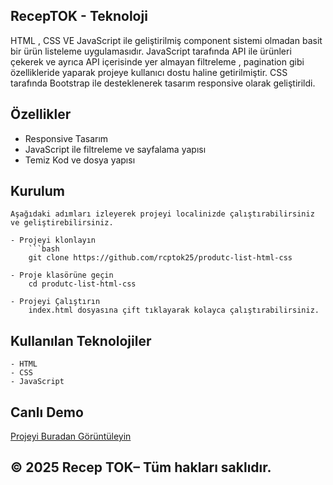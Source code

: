 ## RecepTOK - Teknoloji
 
 HTML , CSS VE JavaScript ile geliştirilmiş component sistemi olmadan basit bir ürün listeleme uygulamasıdır.  JavaScript tarafında API ile ürünleri çekerek ve ayrıca API içerisinde yer almayan filtreleme , pagination gibi özellikleride yaparak projeye kullanıcı dostu haline getirilmiştir. CSS tarafında Bootstrap ile desteklenerek tasarım responsive olarak geliştirildi.

## Özellikler
  - Responsive Tasarım
  - JavaScript ile filtreleme ve sayfalama yapısı
  - Temiz Kod ve dosya yapısı

## Kurulum
    Aşağıdaki adımları izleyerek projeyi localinizde çalıştırabilirsiniz ve geliştirebilirsiniz.

    - Projeyi klonlayın
        ```bash
        git clone https://github.com/rcptok25/produtc-list-html-css

    - Proje klasörüne geçin 
        cd produtc-list-html-css  

    - Projeyi Çalıştırın
        index.html dosyasına çift tıklayarak kolayca çalıştırabilirsiniz.
## Kullanılan Teknolojiler

    - HTML
    - CSS
    - JavaScript

##  Canlı Demo

   [Projeyi Buradan Görüntüleyin](https://rcptok25.github.io/produtc-list-html-css/ )
    

## © 2025 Recep TOK– Tüm hakları saklıdır.
